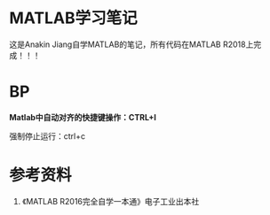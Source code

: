 # MATLAB学习笔记

这是Anakin Jiang自学MATLAB的笔记，所有代码在MATLAB R2018上完成！！！

# BP

**Matlab中自动对齐的快捷键操作：CTRL+I** 

强制停止运行：ctrl+c 

# 参考资料

1. 《MATLAB R2016完全自学一本通》电子工业出本社